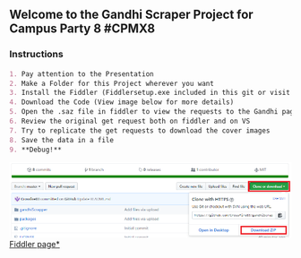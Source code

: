 ## Welcome to the Gandhi Scraper Project for Campus Party 8 #CPMX8

### Instructions

```markdown
1. Pay attention to the Presentation
2. Make a Folder for this Project wherever you want
3. Install the Fiddler (Fiddlersetup.exe included in this git or visit the Fiddler Page* to download the installer)
4. Download the Code (View image below for more details)
5. Open the .saz file in fiddler to view the requests to the Gandhi page.
6. Review the original get request both on fiddler and on VS
7. Try to replicate the get requests to download the cover images
8. Save the data in a file
9. **Debug!**
```
![Instructions](https://github.com/Crossfire83/gandhiScrapper/blob/master/githubInstructions.png)
[Fiddler page*](https://www.telerik.com/download/fiddler)
